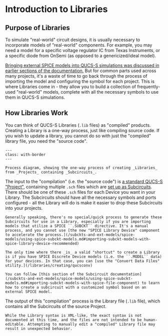 # Introduction to Libraries

## Purpose of Libraries

To simulate "real-world" circuit designs, it is usually necessary to incorporate models of "real-world" components. For example, you may need a model for a specific voltage regulator IC from Texas Instruments, or a specific diode from OnSemi (as opposed to a genericized/ideal model).

[Bringing external SPICE models into QUCS-S simulations was discussed in earlier sections of the documentation.](/subckts-and-ext-models/spice-models/index) But for common parts used across many projects, it's a waste of time to go back through the process of importing the model and configuring the symbol for each project. This is where Libraries come in - they allow you to build a collection of frequently-used "real-world" models, complete with all the necessary symbols to use them in QUCS-S simulations.

## How Libraries Work

You can think of QUCS-S Libraries (``.lib`` files) as "compiled" products. Creating a Library is a one-way process, just like compiling source code. If you wish to update a library, you cannot do so with just the "compiled" library file, you need the "source code".

```{figure} /libraries/images/library-compilation-process.drawio.png
---
class: with-border
---

Process diagram, showing the one-way process of creating _Libraries_ from _Projects_ containing _Subcircuits_.
```

The input to the "compilation" (i.e. the "source code") is [a standard QUCS-S "Project"](/overview/understanding-file-structure.md#projects), containing multiple ``.sch`` files which are [set up as Subcircuits](/subckts-and-ext-models/working-with-subcircuits). There should be one of these ``.sch`` files for each Device you want in your Library. The Subcircuits should have all the necessary symbols and ports configured - all the Library will do is make it easier to drop these Subcircuits into your projects.

```{tip}
Generally speaking, there's no special/quick process to generate these Subcircuits for use in a Library, especially if you are importing models that utilize a SPICE ``.SUBCKT`` directive. It's a manual process, and you cannot use [the new "SPICE Library Device" component to accelerate the process.](/subckts-and-ext-models/spice-models/using-spice-subckt-models.md#importing-subckt-models-with-spice-library-device-recommended)

The only time where there _is_ a valid "shortcut" to create a Library is if you have SPICE Discrete Device models (i.e. the ``.MODEL`` data) for your devices. In that case, you can [use the "Convert Data Files" utility.](/libraries/creating/qucsconv)

You can follow [this section of the Subcircuit documentation](/subckts-and-ext-models/spice-models/using-spice-subckt-models.md#importing-subckt-models-with-spice-file-component) to learn how to create a subcircuit with a customized symbol based on an external SPICE model.
```

The output of this "compilation" process is the Library file (``.lib`` file), which contains all the Subcircuits of the source Project.

```{warning}
While the Library syntax is XML-like, the exact syntax is not documented at this time, and the files are not intended to be human-editable. Attempting to manually edit a "compiled" Library file may result in unexpected behavior.
```
